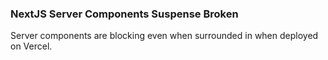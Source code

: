 ### NextJS Server Components Suspense Broken

Server components are blocking even when surrounded in <Suspense/> when deployed on Vercel.

